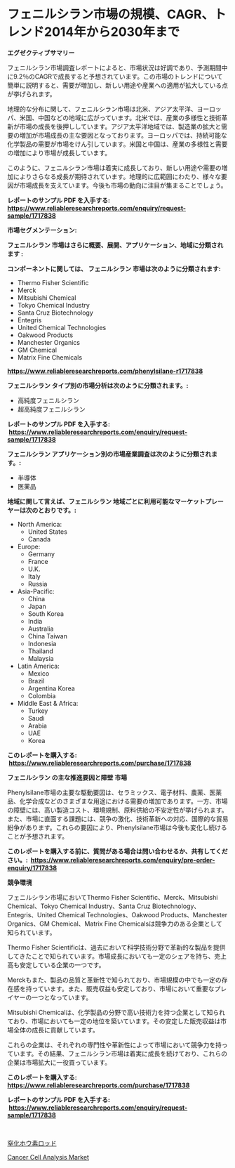 <p><h1>フェニルシラン市場の規模、CAGR、トレンド2014年から2030年まで</h1></p><p><strong>エグゼクティブサマリー</strong></p>
<p><p>フェニルシラン市場調査レポートによると、市場状況は好調であり、予測期間中に9.2％のCAGRで成長すると予想されています。この市場のトレンドについて簡単に説明すると、需要が増加し、新しい用途や産業への適用が拡大している点が挙げられます。</p><p>地理的な分布に関して、フェニルシラン市場は北米、アジア太平洋、ヨーロッパ、米国、中国などの地域に広がっています。北米では、産業の多様性と技術革新が市場の成長を後押ししています。アジア太平洋地域では、製造業の拡大と需要の増加が市場成長の主な要因となっております。ヨーロッパでは、持続可能な化学製品の需要が市場をけん引しています。米国と中国は、産業の多様性と需要の増加により市場が成長しています。</p><p>このように、フェニルシラン市場は着実に成長しており、新しい用途や需要の増加によりさらなる成長が期待されています。地理的に広範囲にわたり、様々な要因が市場成長を支えています。今後も市場の動向に注目が集まることでしょう。</p></p>
<p><strong>レポートのサンプル PDF を入手する: <a href="https://www.reliableresearchreports.com/enquiry/request-sample/1717838">https://www.reliableresearchreports.com/enquiry/request-sample/1717838</a></strong></p>
<p><strong>市場セグメンテーション:</strong></p>
<p><strong> フェニルシラン 市場はさらに概要、展開、アプリケーション、地域に分類されます :</strong></p>
<p><strong>コンポーネントに関しては、 フェニルシラン 市場は次のように分類されます: &nbsp;</strong></p>
<p><ul><li>Thermo Fisher Scientific</li><li>Merck</li><li>Mitsubishi Chemical</li><li>Tokyo Chemical Industry</li><li>Santa Cruz Biotechnology</li><li>Entegris</li><li>United Chemical Technologies</li><li>Oakwood Products</li><li>Manchester Organics</li><li>GM Chemical</li><li>Matrix Fine Chemicals</li></ul></p>
<p><strong><a href="https://www.reliableresearchreports.com/phenylsilane-r1717838">https://www.reliableresearchreports.com/phenylsilane-r1717838</a></strong></p>
<p><strong> フェニルシラン タイプ別の市場分析は次のように分類されます。:</strong></p>
<p><ul><li>高純度フェニルシラン</li><li>超高純度フェニルシラン</li></ul></p>
<p><strong>レポートのサンプル PDF を入手する: &nbsp;<a href="https://www.reliableresearchreports.com/enquiry/request-sample/1717838">https://www.reliableresearchreports.com/enquiry/request-sample/1717838</a></strong></p>
<p><strong> フェニルシラン アプリケーション別の市場産業調査は次のように分類されます。:</strong></p>
<p><ul><li>半導体</li><li>医薬品</li></ul></p>
<p><strong>地域に関して言えば、フェニルシラン 地域ごとに利用可能なマーケットプレーヤーは次のとおりです。:</strong></p>
<p><ul>
    <li>
        North America:
        <ul>
            <li>United States</li>
            <li>Canada</li>
        </ul>
    </li>
    <li>
        Europe:
        <ul>
            <li>Germany</li>
            <li>France</li>
            <li>U.K.</li>
            <li>Italy</li>
            <li>Russia</li>
        </ul>
    </li>
    <li>
        Asia-Pacific:
        <ul>
            <li>China</li>
            <li>Japan</li>
            <li>South Korea</li>
            <li>India</li>
            <li>Australia</li>
            <li>China Taiwan</li>
            <li>Indonesia</li>
            <li>Thailand</li>
            <li>Malaysia</li>
        </ul>
    </li>
    <li>
        Latin America:
        <ul>
            <li>Mexico</li>
            <li>Brazil</li>
            <li>Argentina Korea</li>
            <li>Colombia</li>
        </ul>
    </li>
    <li>
        Middle East & Africa:
        <ul>
            <li>Turkey</li>
            <li>Saudi</li>
            <li>Arabia</li>
            <li>UAE</li>
            <li>Korea</li>
        </ul>
    </li>
    </ul></p>
<p><strong>このレポートを購入する: &nbsp;<a href="https://www.reliableresearchreports.com/purchase/1717838">https://www.reliableresearchreports.com/purchase/1717838</a></strong></p>
<p><strong>フェニルシラン の主な推進要因と障壁 市場</strong></p>
<p><p>Phenylsilane市場の主要な駆動要因は、セラミックス、電子材料、農薬、医薬品、化学合成などのさまざまな用途における需要の増加であります。一方、市場の障壁には、高い製造コスト、環境規制、原料供給の不安定性が挙げられます。また、市場に直面する課題には、競争の激化、技術革新への対応、国際的な貿易紛争があります。これらの要因により、Phenylsilane市場は今後も変化し続けることが予想されます。</p></p>
<p><strong>このレポートを購入する前に、質問がある場合は問い合わせるか、共有してください。:&nbsp; <a href="https://www.reliableresearchreports.com/enquiry/pre-order-enquiry/1717838">https://www.reliableresearchreports.com/enquiry/pre-order-enquiry/1717838</a></strong></p>
<p><strong>競争環境</strong></p>
<p><p>フェニルシラン市場においてThermo Fisher Scientific、Merck、Mitsubishi Chemical、Tokyo Chemical Industry、Santa Cruz Biotechnology、Entegris、United Chemical Technologies、Oakwood Products、Manchester Organics、GM Chemical、Matrix Fine Chemicalsは競争力のある企業として知られています。</p><p>Thermo Fisher Scientificは、過去において科学技術分野で革新的な製品を提供してきたことで知られています。市場成長においても一定のシェアを持ち、売上高も安定している企業の一つです。</p><p>Merckもまた、製品の品質と革新性で知られており、市場規模の中でも一定の存在感を持っています。また、販売収益も安定しており、市場において重要なプレイヤーの一つとなっています。</p><p>Mitsubishi Chemicalは、化学製品の分野で高い技術力を持つ企業として知られており、市場においても一定の地位を築いています。その安定した販売収益は市場全体の成長に貢献しています。</p><p>これらの企業は、それぞれの専門性や革新性によって市場において競争力を持っています。その結果、フェニルシラン市場は着実に成長を続けており、これらの企業は市場拡大に一役買っています。</p></p>
<p><strong>このレポートを購入する: &nbsp; <a href="https://www.reliableresearchreports.com/purchase/1717838">https://www.reliableresearchreports.com/purchase/1717838</a></strong></p>
<p><strong>レポートのサンプル PDF を入手する: &nbsp;<a href="https://www.reliableresearchreports.com/enquiry/request-sample/1717838">https://www.reliableresearchreports.com/enquiry/request-sample/1717838</a></strong><strong></strong></p>
<p>&nbsp;</p>
<p><p><a href="https://github.com/KaydenJohns1964/Market-Research-Report-List-1/blob/main/882911625198.md">窒化ホウ素ロッド</a></p><p><a href="https://github.com/mancsybtousav/Market-Research-Report-List-2/blob/main/cancer-cell-analysis-market.md">Cancer Cell Analysis Market</a></p></p>